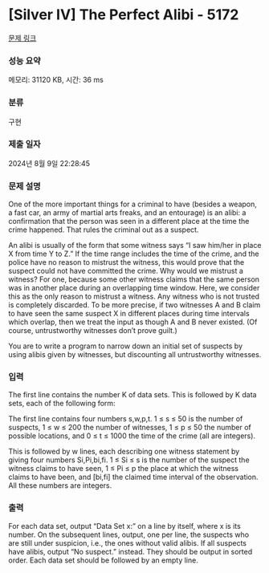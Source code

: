 # [Silver IV] The Perfect Alibi - 5172 

[문제 링크](https://www.acmicpc.net/problem/5172) 

### 성능 요약

메모리: 31120 KB, 시간: 36 ms

### 분류

구현

### 제출 일자

2024년 8월 9일 22:28:45

### 문제 설명

<p>One of the more important things for a criminal to have (besides a weapon, a fast car, an army of martial arts freaks, and an entourage) is an alibi: a confirmation that the person was seen in a different place at the time the crime happened. That rules the criminal out as a suspect.</p>

<p>An alibi is usually of the form that some witness says “I saw him/her in place X from time Y to Z.” If the time range includes the time of the crime, and the police have no reason to mistrust the witness, this would prove that the suspect could not have committed the crime. Why would we mistrust a witness? For one, because some other witness claims that the same person was in another place during an overlapping time window. Here, we consider this as the only reason to mistrust a witness. Any witness who is not trusted is completely discarded. To be more precise, if two witnesses A and B claim to have seen the same suspect X in different places during time intervals which overlap, then we treat the input as though A and B never existed. (Of course, untrustworthy witnesses don’t prove guilt.)</p>

<p>You are to write a program to narrow down an initial set of suspects by using alibis given by witnesses, but discounting all untrustworthy witnesses.</p>

### 입력 

 <p>The first line contains the number K of data sets. This is followed by K data sets, each of the following form:</p>

<p>The first line contains four numbers s,w,p,t. 1 ≤ s ≤ 50 is the number of suspects, 1 ≤ w ≤ 200 the number of witnesses, 1 ≤ p ≤ 50 the number of possible locations, and 0 ≤ t ≤ 1000 the time of the crime (all are integers).</p>

<p>This is followed by w lines, each describing one witness statement by giving four numbers Si,Pi,bi,fi. 1 ≤ Si ≤ s is the number of the suspect the witness claims to have seen, 1 ≤ Pi ≤ p the place at which the witness claims to have been, and [bi,fi] the claimed time interval of the observation. All these numbers are integers.</p>

### 출력 

 <p>For each data set, output “Data Set x:” on a line by itself, where x is its number. On the subsequent lines, output, one per line, the suspects who are still under suspicion, i.e., the ones without valid alibis. If all suspects have alibis, output “No suspect.” instead. They should be output in sorted order. Each data set should be followed by an empty line.</p>

